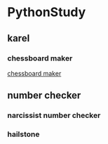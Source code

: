 # PythonStudy
## karel
### chessboard maker
[chessboard maker](link)
## number checker
### narcissist number checker
### hailstone 
